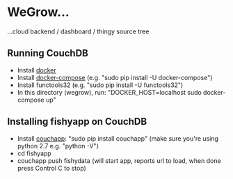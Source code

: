 # WeGrow...

...cloud backend / dashboard / thingy source tree


## Running CouchDB

- Install [docker][docker]
- Install [docker-compose][docker-compose] (e.g. "sudo pip install -U docker-compose")
- Install functools32 (e.g. "sudo pip install -U functools32")
- In this directory (wegrow), run: "DOCKER_HOST=localhost sudo docker-compose up"

## Installing fishyapp on CouchDB

- Install [couchapp][couchapp]:
  "sudo pip install couchapp" (make sure you're using python 2.7 e.g. "python -V")
- cd fishyapp
- couchapp push fishydata (will start app, reports url to load, when done press Control C to stop)

[docker]: http://docs.docker.com/engine/installation/
[docker-compose]: https://docs.docker.com/compose/install/
[couchapp]: https://couchapp.readthedocs.org/en/latest/couchapp/install.html
